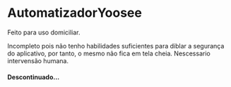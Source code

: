 # AutomatizadorYoosee

Feito para uso domiciliar.

Incompleto pois não tenho habilidades suficientes para diblar a segurança do aplicativo, por tanto, o mesmo não fica em tela cheia. Nescessario intervensão humana.

#### Descontinuado...
